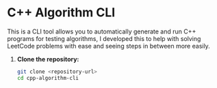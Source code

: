 # C++ Algorithm CLI

This is a CLI tool allows you to automatically generate and run C++ programs for testing algorithms, I developed this to help with solving LeetCode problems with ease and seeing steps in between more easily.


1. **Clone the repository:**

   ```sh
   git clone <repository-url>
   cd cpp-algorithm-cli
